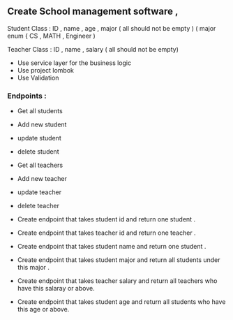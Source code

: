 ## Create School management software ,

Student Class : ID , name , age , major ( all should not be empty ) ( major enum { CS , MATH , Engineer )

Teacher Class : ID , name , salary ( all should not be empty)

- Use service layer for the business logic
- Use project lombok
- Use Validation

### Endpoints :

- Get all students
- Add new student
- update student
- delete student
- Get all teachers
- Add new teacher
- update teacher
- delete teacher


- Create endpoint that takes student id and return one student .
- Create endpoint that takes teacher id and return one teacher .
- Create endpoint that takes student name and return one student .
- Create endpoint that takes student major and return all students under this major .
- Create endpoint that takes teacher salary and return all teachers who have this salaray or above.
- Create endpoint that takes student age and return all students who have this age or above.
